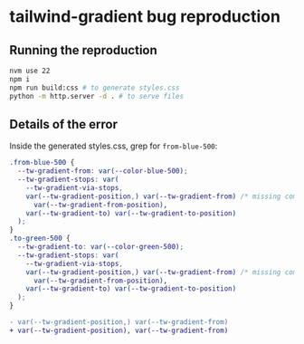 # tailwind-gradient bug reproduction

## Running the reproduction

```sh
nvm use 22
npm i
npm run build:css # to generate styles.css
python -m http.server -d . # to serve files
```

## Details of the error

Inside the generated styles.css, grep for `from-blue-500`:
```css
.from-blue-500 {
  --tw-gradient-from: var(--color-blue-500);
  --tw-gradient-stops: var(
    --tw-gradient-via-stops,
    var(--tw-gradient-position,) var(--tw-gradient-from) /* missing comma after gradient position */
      var(--tw-gradient-from-position),
    var(--tw-gradient-to) var(--tw-gradient-to-position)
  );
}
.to-green-500 {
  --tw-gradient-to: var(--color-green-500);
  --tw-gradient-stops: var(
    --tw-gradient-via-stops,
    var(--tw-gradient-position,) var(--tw-gradient-from) /* missing comma after gradient position */
      var(--tw-gradient-from-position),
    var(--tw-gradient-to) var(--tw-gradient-to-position)
  );
}
```

```diff
- var(--tw-gradient-position,) var(--tw-gradient-from)
+ var(--tw-gradient-position), var(--tw-gradient-from)
```
